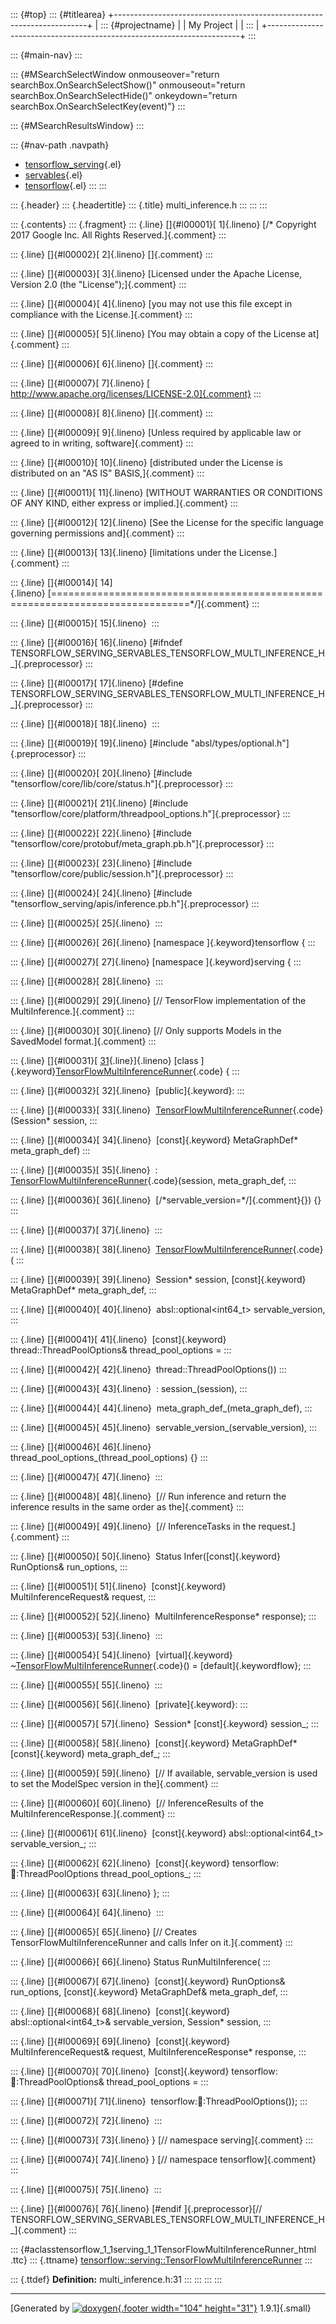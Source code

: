 ::: {#top}
::: {#titlearea}
+-----------------------------------------------------------------------+
| ::: {#projectname}                                                    |
| My Project                                                            |
| :::                                                                   |
+-----------------------------------------------------------------------+
:::

::: {#main-nav}
:::

::: {#MSearchSelectWindow onmouseover="return searchBox.OnSearchSelectShow()" onmouseout="return searchBox.OnSearchSelectHide()" onkeydown="return searchBox.OnSearchSelectKey(event)"}
:::

::: {#MSearchResultsWindow}
:::

::: {#nav-path .navpath}
-   [tensorflow\_serving](dir_bbc8937306723ff096d79d77f4a73363.html){.el}
-   [servables](dir_e240d895a087fc4ce46e8f4c52318018.html){.el}
-   [tensorflow](dir_143c99ffaf6c8b3b63b06c22e49d7998.html){.el}
:::
:::

::: {.header}
::: {.headertitle}
::: {.title}
multi\_inference.h
:::
:::
:::

::: {.contents}
::: {.fragment}
::: {.line}
[]{#l00001}[ 1]{.lineno} [/\* Copyright 2017 Google Inc. All Rights
Reserved.]{.comment}
:::

::: {.line}
[]{#l00002}[ 2]{.lineno} []{.comment}
:::

::: {.line}
[]{#l00003}[ 3]{.lineno} [Licensed under the Apache License, Version 2.0
(the \"License\");]{.comment}
:::

::: {.line}
[]{#l00004}[ 4]{.lineno} [you may not use this file except in compliance
with the License.]{.comment}
:::

::: {.line}
[]{#l00005}[ 5]{.lineno} [You may obtain a copy of the License
at]{.comment}
:::

::: {.line}
[]{#l00006}[ 6]{.lineno} []{.comment}
:::

::: {.line}
[]{#l00007}[ 7]{.lineno} [
http://www.apache.org/licenses/LICENSE-2.0]{.comment}
:::

::: {.line}
[]{#l00008}[ 8]{.lineno} []{.comment}
:::

::: {.line}
[]{#l00009}[ 9]{.lineno} [Unless required by applicable law or agreed to
in writing, software]{.comment}
:::

::: {.line}
[]{#l00010}[ 10]{.lineno} [distributed under the License is distributed
on an \"AS IS\" BASIS,]{.comment}
:::

::: {.line}
[]{#l00011}[ 11]{.lineno} [WITHOUT WARRANTIES OR CONDITIONS OF ANY KIND,
either express or implied.]{.comment}
:::

::: {.line}
[]{#l00012}[ 12]{.lineno} [See the License for the specific language
governing permissions and]{.comment}
:::

::: {.line}
[]{#l00013}[ 13]{.lineno} [limitations under the License.]{.comment}
:::

::: {.line}
[]{#l00014}[
14]{.lineno} [==============================================================================\*/]{.comment}
:::

::: {.line}
[]{#l00015}[ 15]{.lineno} 
:::

::: {.line}
[]{#l00016}[ 16]{.lineno} [\#ifndef
TENSORFLOW\_SERVING\_SERVABLES\_TENSORFLOW\_MULTI\_INFERENCE\_H\_]{.preprocessor}
:::

::: {.line}
[]{#l00017}[ 17]{.lineno} [\#define
TENSORFLOW\_SERVING\_SERVABLES\_TENSORFLOW\_MULTI\_INFERENCE\_H\_]{.preprocessor}
:::

::: {.line}
[]{#l00018}[ 18]{.lineno} 
:::

::: {.line}
[]{#l00019}[ 19]{.lineno} [\#include
\"absl/types/optional.h\"]{.preprocessor}
:::

::: {.line}
[]{#l00020}[ 20]{.lineno} [\#include
\"tensorflow/core/lib/core/status.h\"]{.preprocessor}
:::

::: {.line}
[]{#l00021}[ 21]{.lineno} [\#include
\"tensorflow/core/platform/threadpool\_options.h\"]{.preprocessor}
:::

::: {.line}
[]{#l00022}[ 22]{.lineno} [\#include
\"tensorflow/core/protobuf/meta\_graph.pb.h\"]{.preprocessor}
:::

::: {.line}
[]{#l00023}[ 23]{.lineno} [\#include
\"tensorflow/core/public/session.h\"]{.preprocessor}
:::

::: {.line}
[]{#l00024}[ 24]{.lineno} [\#include
\"tensorflow\_serving/apis/inference.pb.h\"]{.preprocessor}
:::

::: {.line}
[]{#l00025}[ 25]{.lineno} 
:::

::: {.line}
[]{#l00026}[ 26]{.lineno} [namespace ]{.keyword}tensorflow {
:::

::: {.line}
[]{#l00027}[ 27]{.lineno} [namespace ]{.keyword}serving {
:::

::: {.line}
[]{#l00028}[ 28]{.lineno} 
:::

::: {.line}
[]{#l00029}[ 29]{.lineno} [// TensorFlow implementation of the
MultiInference.]{.comment}
:::

::: {.line}
[]{#l00030}[ 30]{.lineno} [// Only supports Models in the SavedModel
format.]{.comment}
:::

::: {.line}
[]{#l00031}[
[31](classtensorflow_1_1serving_1_1TensorFlowMultiInferenceRunner.html){.line}]{.lineno} [class
]{.keyword}[TensorFlowMultiInferenceRunner](classtensorflow_1_1serving_1_1TensorFlowMultiInferenceRunner.html){.code}
{
:::

::: {.line}
[]{#l00032}[ 32]{.lineno}  [public]{.keyword}:
:::

::: {.line}
[]{#l00033}[ 33]{.lineno} 
[TensorFlowMultiInferenceRunner](classtensorflow_1_1serving_1_1TensorFlowMultiInferenceRunner.html){.code}(Session\*
session,
:::

::: {.line}
[]{#l00034}[ 34]{.lineno}  [const]{.keyword} MetaGraphDef\*
meta\_graph\_def)
:::

::: {.line}
[]{#l00035}[ 35]{.lineno}  :
[TensorFlowMultiInferenceRunner](classtensorflow_1_1serving_1_1TensorFlowMultiInferenceRunner.html){.code}(session,
meta\_graph\_def,
:::

::: {.line}
[]{#l00036}[ 36]{.lineno}  [/\*servable\_version=\*/]{.comment}{}) {}
:::

::: {.line}
[]{#l00037}[ 37]{.lineno} 
:::

::: {.line}
[]{#l00038}[ 38]{.lineno} 
[TensorFlowMultiInferenceRunner](classtensorflow_1_1serving_1_1TensorFlowMultiInferenceRunner.html){.code}(
:::

::: {.line}
[]{#l00039}[ 39]{.lineno}  Session\* session, [const]{.keyword}
MetaGraphDef\* meta\_graph\_def,
:::

::: {.line}
[]{#l00040}[ 40]{.lineno}  absl::optional\<int64\_t\> servable\_version,
:::

::: {.line}
[]{#l00041}[ 41]{.lineno}  [const]{.keyword} thread::ThreadPoolOptions&
thread\_pool\_options =
:::

::: {.line}
[]{#l00042}[ 42]{.lineno}  thread::ThreadPoolOptions())
:::

::: {.line}
[]{#l00043}[ 43]{.lineno}  : session\_(session),
:::

::: {.line}
[]{#l00044}[ 44]{.lineno}  meta\_graph\_def\_(meta\_graph\_def),
:::

::: {.line}
[]{#l00045}[ 45]{.lineno}  servable\_version\_(servable\_version),
:::

::: {.line}
[]{#l00046}[ 46]{.lineno} 
thread\_pool\_options\_(thread\_pool\_options) {}
:::

::: {.line}
[]{#l00047}[ 47]{.lineno} 
:::

::: {.line}
[]{#l00048}[ 48]{.lineno}  [// Run inference and return the inference
results in the same order as the]{.comment}
:::

::: {.line}
[]{#l00049}[ 49]{.lineno}  [// InferenceTasks in the request.]{.comment}
:::

::: {.line}
[]{#l00050}[ 50]{.lineno}  Status Infer([const]{.keyword} RunOptions&
run\_options,
:::

::: {.line}
[]{#l00051}[ 51]{.lineno}  [const]{.keyword} MultiInferenceRequest&
request,
:::

::: {.line}
[]{#l00052}[ 52]{.lineno}  MultiInferenceResponse\* response);
:::

::: {.line}
[]{#l00053}[ 53]{.lineno} 
:::

::: {.line}
[]{#l00054}[ 54]{.lineno}  [virtual]{.keyword}
\~[TensorFlowMultiInferenceRunner](classtensorflow_1_1serving_1_1TensorFlowMultiInferenceRunner.html){.code}()
= [default]{.keywordflow};
:::

::: {.line}
[]{#l00055}[ 55]{.lineno} 
:::

::: {.line}
[]{#l00056}[ 56]{.lineno}  [private]{.keyword}:
:::

::: {.line}
[]{#l00057}[ 57]{.lineno}  Session\* [const]{.keyword} session\_;
:::

::: {.line}
[]{#l00058}[ 58]{.lineno}  [const]{.keyword} MetaGraphDef\*
[const]{.keyword} meta\_graph\_def\_;
:::

::: {.line}
[]{#l00059}[ 59]{.lineno}  [// If available, servable\_version is used
to set the ModelSpec version in the]{.comment}
:::

::: {.line}
[]{#l00060}[ 60]{.lineno}  [// InferenceResults of the
MultiInferenceResponse.]{.comment}
:::

::: {.line}
[]{#l00061}[ 61]{.lineno}  [const]{.keyword} absl::optional\<int64\_t\>
servable\_version\_;
:::

::: {.line}
[]{#l00062}[ 62]{.lineno}  [const]{.keyword}
tensorflow::thread::ThreadPoolOptions thread\_pool\_options\_;
:::

::: {.line}
[]{#l00063}[ 63]{.lineno} };
:::

::: {.line}
[]{#l00064}[ 64]{.lineno} 
:::

::: {.line}
[]{#l00065}[ 65]{.lineno} [// Creates TensorFlowMultiInferenceRunner and
calls Infer on it.]{.comment}
:::

::: {.line}
[]{#l00066}[ 66]{.lineno} Status RunMultiInference(
:::

::: {.line}
[]{#l00067}[ 67]{.lineno}  [const]{.keyword} RunOptions& run\_options,
[const]{.keyword} MetaGraphDef& meta\_graph\_def,
:::

::: {.line}
[]{#l00068}[ 68]{.lineno}  [const]{.keyword} absl::optional\<int64\_t\>&
servable\_version, Session\* session,
:::

::: {.line}
[]{#l00069}[ 69]{.lineno}  [const]{.keyword} MultiInferenceRequest&
request, MultiInferenceResponse\* response,
:::

::: {.line}
[]{#l00070}[ 70]{.lineno}  [const]{.keyword}
tensorflow::thread::ThreadPoolOptions& thread\_pool\_options =
:::

::: {.line}
[]{#l00071}[ 71]{.lineno}  tensorflow::thread::ThreadPoolOptions());
:::

::: {.line}
[]{#l00072}[ 72]{.lineno} 
:::

::: {.line}
[]{#l00073}[ 73]{.lineno} } [// namespace serving]{.comment}
:::

::: {.line}
[]{#l00074}[ 74]{.lineno} } [// namespace tensorflow]{.comment}
:::

::: {.line}
[]{#l00075}[ 75]{.lineno} 
:::

::: {.line}
[]{#l00076}[ 76]{.lineno} [\#endif ]{.preprocessor}[//
TENSORFLOW\_SERVING\_SERVABLES\_TENSORFLOW\_MULTI\_INFERENCE\_H\_]{.comment}
:::

::: {#aclasstensorflow_1_1serving_1_1TensorFlowMultiInferenceRunner_html .ttc}
::: {.ttname}
[tensorflow::serving::TensorFlowMultiInferenceRunner](classtensorflow_1_1serving_1_1TensorFlowMultiInferenceRunner.html)
:::

::: {.ttdef}
**Definition:** multi\_inference.h:31
:::
:::
:::
:::

------------------------------------------------------------------------

[Generated by [![doxygen](doxygen.svg){.footer width="104"
height="31"}](https://www.doxygen.org/index.html) 1.9.1]{.small}
